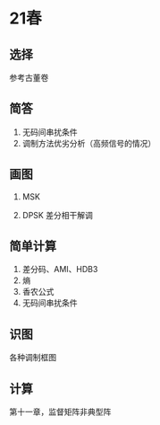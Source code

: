 # 21春

## 选择

参考古董卷

## 简答

1. 无码间串扰条件
2. 调制方法优劣分析（高频信号的情况）

## 画图

1. MSK

2. DPSK 差分相干解调

## 简单计算

1. 差分码、AMI、HDB3
2. 熵
3. 香农公式
4. 无码间串扰条件

## 识图

各种调制框图

## 计算

第十一章，监督矩阵非典型阵



